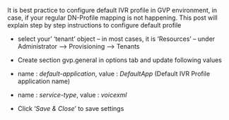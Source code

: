 

It is best practice to configure default IVR profile in GVP environment, in case, if your regular DN-Profile mapping is not happening. This post will explain step by step instructions to configure default profile

  * select your&#8217; ‘tenant’ object – in most cases, it is ‘Resources’ – under Administrator –> Provisioning –> Tenants
  * Create section gvp.general in options tab and update following values
  * name : _default-application_, value : _DefaultApp_ (Default IVR Profile application name)
  * name : _service-type_, value : _voicexml_

  * Click ‘_Save & Close_’ to save settings